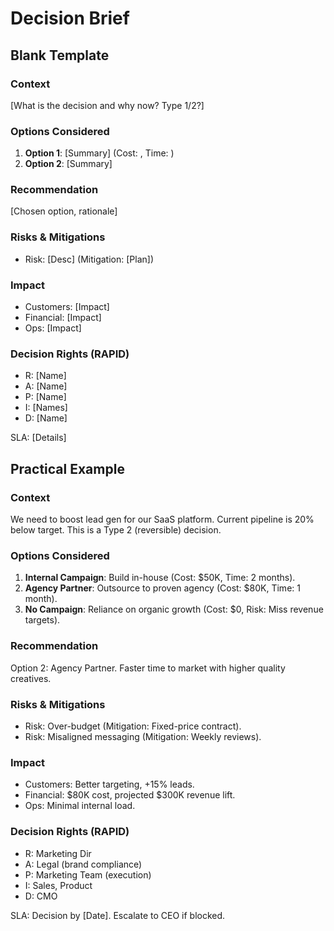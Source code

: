 
# Decision Brief

## Blank Template

### Context
[What is the decision and why now? Type 1/2?]

### Options Considered
1. **Option 1**: [Summary] (Cost: , Time: )
2. **Option 2**: [Summary]

### Recommendation
[Chosen option, rationale]

### Risks & Mitigations
- Risk: [Desc] (Mitigation: [Plan])

### Impact
- Customers: [Impact]
- Financial: [Impact]
- Ops: [Impact]

### Decision Rights (RAPID)
- R: [Name]
- A: [Name]
- P: [Name]
- I: [Names]
- D: [Name]

SLA: [Details]

## Practical Example

### Context
We need to boost lead gen for our SaaS platform. Current pipeline is 20% below target. This is a Type 2 (reversible) decision.

### Options Considered
1. **Internal Campaign**: Build in-house (Cost: $50K, Time: 2 months).
2. **Agency Partner**: Outsource to proven agency (Cost: $80K, Time: 1 month).
3. **No Campaign**: Reliance on organic growth (Cost: $0, Risk: Miss revenue targets).

### Recommendation
Option 2: Agency Partner. Faster time to market with higher quality creatives.

### Risks & Mitigations
- Risk: Over-budget (Mitigation: Fixed-price contract).
- Risk: Misaligned messaging (Mitigation: Weekly reviews).

### Impact
- Customers: Better targeting, +15% leads.
- Financial: $80K cost, projected $300K revenue lift.
- Ops: Minimal internal load.

### Decision Rights (RAPID)
- R: Marketing Dir
- A: Legal (brand compliance)
- P: Marketing Team (execution)
- I: Sales, Product
- D: CMO

SLA: Decision by [Date]. Escalate to CEO if blocked.
